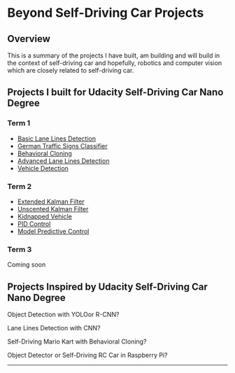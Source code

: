 # Beyond Self-Driving Car Projects
## Overview
This is a summary of the projects I have built, am building and will build in the context of self-driving car and hopefully, robotics and computer vision which are closely related to self-driving car.
## Projects I built for Udacity Self-Driving Car Nano Degree
### Term 1
* [Basic Lane Lines Detection][0]
* [German Traffic Signs Classifier][1]
* [Behavioral Cloning][2]
* [Advanced Lane Lines Detection][3]
* [Vehicle Detection][4]
### Term 2
* [Extended Kalman Filter][5]
* [Unscented Kalman Filter][6]
* [Kidnapped Vehicle][7]
* [PID Control][8]
* [Model Predictive Control][9]
### Term 3
Coming soon

## Projects Inspired by Udacity Self-Driving Car Nano Degree
Object Detection with YOLOor R-CNN?

Lane Lines Detection with CNN?

Self-Driving Mario Kart with Behavioral Cloning?

Object Detector or Self-Driving RC Car in Raspberry Pi?

---
[0]: https://github.com/Xiaohong-Deng/CarND-LaneLines-P1
[1]: https://github.com/Xiaohong-Deng/CarND-Traffic-Sign-Classifier-Project
[2]: https://github.com/Xiaohong-Deng/CarND-Behavioral-Cloning-P3
[3]: https://github.com/Xiaohong-Deng/CarND-Advanced-Lane-Lines
[4]: https://github.com/Xiaohong-Deng/CarND-Vehicle-Detection
[5]: https://github.com/Xiaohong-Deng/CarND-Extended-Kalman-Filter-Project
[6]: https://github.com/Xiaohong-Deng/CarND-Unscented-Kalman-Filter-Project
[7]: https://github.com/Xiaohong-Deng/CarND-Kidnapped-Vehicle-Project
[8]: https://github.com/Xiaohong-Deng/CarND-PID-Control-Project
[9]: https://github.com/Xiaohong-Deng/CarND-MPC-Project
